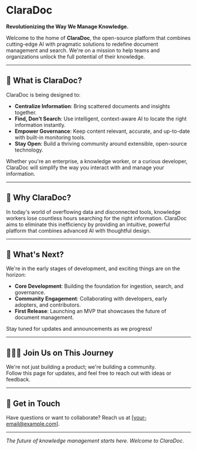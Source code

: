 # ClaraDoc

**Revolutionizing the Way We Manage Knowledge.**

Welcome to the home of **ClaraDoc**, the open-source platform that combines cutting-edge AI with pragmatic solutions to redefine document management and search. We're on a mission to help teams and organizations unlock the full potential of their knowledge.

---

## 🚀 What is ClaraDoc?

ClaraDoc is being designed to:
- **Centralize Information**: Bring scattered documents and insights together.  
- **Find, Don’t Search**: Use intelligent, context-aware AI to locate the right information instantly.  
- **Empower Governance**: Keep content relevant, accurate, and up-to-date with built-in monitoring tools.  
- **Stay Open**: Build a thriving community around extensible, open-source technology.  

Whether you're an enterprise, a knowledge worker, or a curious developer, ClaraDoc will simplify the way you interact with and manage your information.

---

## 🌟 Why ClaraDoc?

In today's world of overflowing data and disconnected tools, knowledge workers lose countless hours searching for the right information. ClaraDoc aims to eliminate this inefficiency by providing an intuitive, powerful platform that combines advanced AI with thoughtful design.

---

## 📅 What's Next?

We're in the early stages of development, and exciting things are on the horizon:
- **Core Development**: Building the foundation for ingestion, search, and governance.  
- **Community Engagement**: Collaborating with developers, early adopters, and contributors.  
- **First Release**: Launching an MVP that showcases the future of document management.

Stay tuned for updates and announcements as we progress!

---

## 🧑‍🤝‍🧑 Join Us on This Journey

We're not just building a product; we're building a community.  
Follow this page for updates, and feel free to reach out with ideas or feedback.

---

## 📧 Get in Touch

Have questions or want to collaborate? Reach us at [your-email@example.com].

---

*The future of knowledge management starts here. Welcome to ClaraDoc.*
